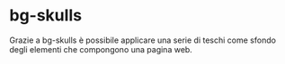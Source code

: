 bg-skulls
=========

Grazie a bg-skulls è possibile applicare una serie di teschi come sfondo degli elementi che compongono una pagina web.
